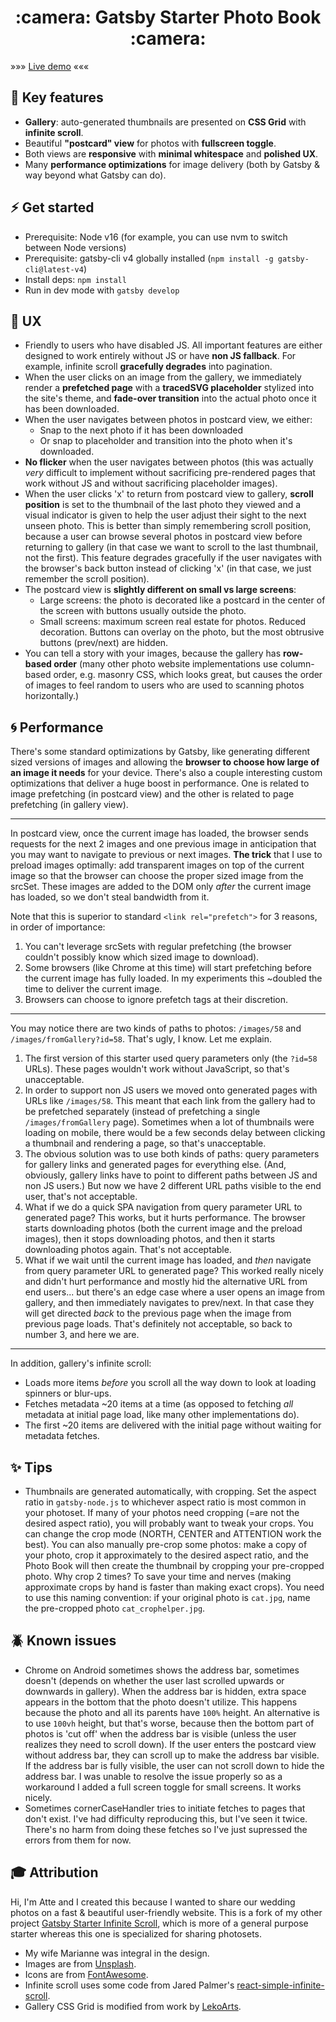 <h1 align="center">
  :camera: Gatsby Starter Photo Book :camera:
</h1>

»»» [Live demo](https://gatsby-starter-photo-book.netlify.app) «««

## :notebook: Key features

- **Gallery**: auto-generated thumbnails are presented on **CSS Grid** with **infinite scroll**.
- Beautiful **"postcard" view** for photos with **fullscreen toggle**.
- Both views are **responsive** with **minimal whitespace** and **polished UX**.
- Many **performance optimizations** for image delivery (both by Gatsby & way beyond what Gatsby can do).

## :zap: Get started

- Prerequisite: Node v16 (for example, you can use nvm to switch between Node versions)
- Prerequisite: gatsby-cli v4 globally installed (`npm install -g gatsby-cli@latest-v4`)
- Install deps: `npm install`
- Run in dev mode with `gatsby develop`

## :gem: UX

- Friendly to users who have disabled JS. All important features are either designed to work entirely without JS or have **non JS fallback**. For example, infinite scroll **gracefully degrades** into pagination.
- When the user clicks on an image from the gallery, we immediately render a **prefetched page** with a **tracedSVG placeholder** stylized into the site's theme, and **fade-over transition** into the actual photo once it has been downloaded.
- When the user navigates between photos in postcard view, we either:
  - Snap to the next photo if it has been downloaded
  - Or snap to placeholder and transition into the photo when it's downloaded.
- **No flicker** when the user navigates between photos (this was actually _very_ difficult to implement without sacrificing pre-rendered pages that work without JS and without sacrificing placeholder images).
- When the user clicks 'x' to return from postcard view to gallery, **scroll position** is set to the thumbnail of the last photo they viewed and a visual indicator is given to help the user adjust their sight to the next unseen photo. This is better than simply remembering scroll position, because a user can browse several photos in postcard view before returning to gallery (in that case we want to scroll to the last thumbnail, not the first). This feature degrades gracefully if the user navigates with the browser's back button instead of clicking 'x' (in that case, we just remember the scroll position).
- The postcard view is **slightly different on small vs large screens**:
  - Large screens: the photo is decorated like a postcard in the center of the screen with buttons usually outside the photo.
  - Small screens: maximum screen real estate for photos. Reduced decoration. Buttons can overlay on the photo, but the most obtrusive buttons (prev/next) are hidden.
- You can tell a story with your images, because the gallery has **row-based order** (many other photo website implementations use column-based order, e.g. masonry CSS, which looks great, but causes the order of images to feel random to users who are used to scanning photos horizontally.)

## :cyclone: Performance

There's some standard optimizations by Gatsby, like generating different sized versions of images and allowing the **browser to choose how large of an image it needs** for your device. There's also a couple interesting custom optimizations that deliver a huge boost in performance. One is related to image prefetching (in postcard view) and the other is related to page prefetching (in gallery view).

---

In postcard view, once the current image has loaded, the browser sends requests for the next 2 images and one previous image in anticipation that you may want to navigate to previous or next images. **The trick** that I use to preload images optimally: add transparent images on top of the current image so that the browser can choose the proper sized image from the srcSet. These images are added to the DOM only _after_ the current image has loaded, so we don't steal bandwidth from it.

Note that this is superior to standard `<link rel="prefetch">` for 3 reasons, in order of importance:

1. You can't leverage srcSets with regular prefetching (the browser couldn't possibly know which sized image to download).
2. Some browsers (like Chrome at this time) will start prefetching before the current image has fully loaded. In my experiments this ~doubled the time to deliver the current image.
3. Browsers can choose to ignore prefetch tags at their discretion.

---

You may notice there are two kinds of paths to photos: `/images/58` and `/images/fromGallery?id=58`. That's ugly, I know. Let me explain.

1. The first version of this starter used query parameters only (the `?id=58` URLs). These pages wouldn't work without JavaScript, so that's unacceptable.
2. In order to support non JS users we moved onto generated pages with URLs like `/images/58`. This meant that each link from the gallery had to be prefetched separately (instead of prefetching a single `/images/fromGallery` page). Sometimes when a lot of thumbnails were loading on mobile, there would be a few seconds delay between clicking a thumbnail and rendering a page, so that's unacceptable.
3. The obvious solution was to use both kinds of paths: query parameters for gallery links and generated pages for everything else. (And, obviously, gallery links have to point to different paths between JS and non JS users.) But now we have 2 different URL paths visible to the end user, that's not acceptable.
4. What if we do a quick SPA navigation from query parameter URL to generated page? This works, but it hurts performance. The browser starts downloading photos (both the current image and the preload images), then it stops downloading photos, and then it starts downloading photos again. That's not acceptable.
5. What if we wait until the current image has loaded, and _then_ navigate from query parameter URL to generated page? This worked really nicely and didn't hurt performance and mostly hid the alternative URL from end users... but there's an edge case where a user opens an image from gallery, and then immediately navigates to prev/next. In that case they will get directed _back_ to the previous page when the image from previous page loads. That's definitely not acceptable, so back to number 3, and here we are.

---

In addition, gallery's infinite scroll:

- Loads more items _before_ you scroll all the way down to look at loading spinners or blur-ups.
- Fetches metadata ~20 items at a time (as opposed to fetching _all_ metadata at initial page load, like many other implementations do).
- The first ~20 items are delivered with the initial page without waiting for metadata fetches.

## :sparkles: Tips

- Thumbnails are generated automatically, with cropping. Set the aspect ratio in `gatsby-node.js` to whichever aspect ratio is most common in your photoset. If many of your photos need cropping (=are not the desired aspect ratio), you will probably want to tweak your crops. You can change the crop mode (NORTH, CENTER and ATTENTION work the best). You can also manually pre-crop some photos: make a copy of your photo, crop it approximately to the desired aspect ratio, and the Photo Book will then create the thumbnail by cropping your pre-cropped photo. Why crop 2 times? To save your time and nerves (making approximate crops by hand is faster than making exact crops). You need to use this naming convention: if your original photo is `cat.jpg`, name the pre-cropped photo `cat_crophelper.jpg`.

## :beetle: Known issues

- Chrome on Android sometimes shows the address bar, sometimes doesn't (depends on whether the user last scrolled upwards or downwards in gallery). When the address bar is hidden, extra space appears in the bottom that the photo doesn't utilize. This happens because the photo and all its parents have `100%` height. An alternative is to use `100vh` height, but that's worse, because then the bottom part of photos is 'cut off' when the address bar is visible (unless the user realizes they need to scroll down). If the user enters the postcard view without address bar, they can scroll up to make the address bar visible. If the address bar is fully visible, the user can not scroll down to hide the address bar. I was unable to resolve the issue properly so as a workaround I added a full screen toggle for small screens. It works nicely.
- Sometimes cornerCaseHandler tries to initiate fetches to pages that don't exist. I've had difficulty reproducing this, but I've seen it twice. There's no harm from doing these fetches so I've just supressed the errors from them for now.

## 🎓 Attribution

Hi, I'm Atte and I created this because I wanted to share our wedding photos on a fast & beautiful user-friendly website. This is a fork of my other project [Gatsby Starter Infinite Scroll](https://github.com/baobabKoodaa/gatsby-starter-infinite-scroll), which is more of a general purpose starter whereas this one is specialized for sharing photosets.

- My wife Marianne was integral in the design.
- Images are from [Unsplash](https://unsplash.com).
- Icons are from [FontAwesome](https://www.fontawesome.com).
- Infinite scroll uses some code from Jared Palmer's [react-simple-infinite-scroll](https://github.com/jaredpalmer/react-simple-infinite-scroll).
- Gallery CSS Grid is modified from work by [LekoArts](https://www.lekoarts.de/).
